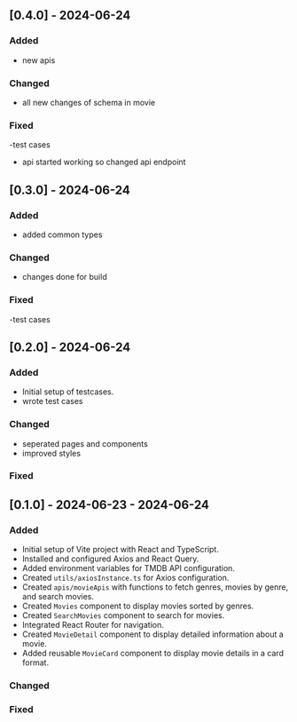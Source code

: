 ## [0.4.0] - 2024-06-24

### Added
- new apis
### Changed
- all new changes of schema in movie
### Fixed
-test cases
- api started working so changed api endpoint


## [0.3.0] - 2024-06-24

### Added
- added common types
### Changed
- changes done for build
### Fixed
-test cases


## [0.2.0] - 2024-06-24

### Added
- Initial setup of testcases.
- wrote test cases


### Changed
- seperated pages and components
- improved styles
### Fixed

## [0.1.0] - 2024-06-23 - 2024-06-24

### Added
- Initial setup of Vite project with React and TypeScript.
- Installed and configured Axios and React Query.
- Added environment variables for TMDB API configuration.
- Created `utils/axiosInstance.ts` for Axios configuration.
- Created `apis/movieApis` with functions to fetch genres, movies by genre, and search movies.
- Created `Movies` component to display movies sorted by genres.
- Created `SearchMovies` component to search for movies.
- Integrated React Router for navigation.
- Created `MovieDetail` component to display detailed information about a movie.
- Added reusable `MovieCard` component to display movie details in a card format.

### Changed
### Fixed